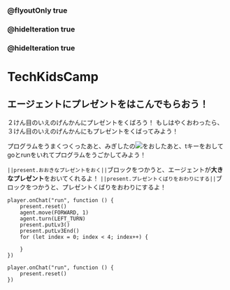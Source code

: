 ### @flyoutOnly true
### @hideIteration true
### @hideIteration true

# TechKidsCamp

## エージェントにプレゼントをはこんでもらおう！

２けん目のいえのげんかんにプレゼントをくばろう！
もしはやくおわったら、３けん目のいえのげんかんにもプレゼントをくばってみよう！

プログラムをうまくつくったあと、みぎしたの![](https://raw.githubusercontent.com/camp-minecraft/TechkidsCampTutorial/master/images/playbutton.png)をおしたあと、tキーをおしてgoとrunをいれてプログラムをうごかしてみよう！

``||present.おおきなプレゼントをおく||``ブロックをつかうと、エージェントが**大きなプレゼント**をおいてくれるよ！
``||present.プレゼントくばりをおわりにする||``ブロックをつかうと、プレゼントくばりをおわりにするよ！

```ghost
player.onChat("run", function () {
    present.reset()
    agent.move(FORWARD, 1)
    agent.turn(LEFT_TURN)
    present.putLv3()
    present.putLv3End()
    for (let index = 0; index < 4; index++) {
    	
    }
})
```

```template
player.onChat("run", function () {
    present.reset()
})
```